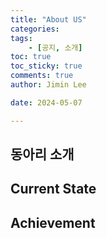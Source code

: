 ```yaml
---
title: "About US"
categories: 
tags: 
    - [공지, 소개]
toc: true
toc_sticky: true
comments: true
author: Jimin Lee

date: 2024-05-07

---
```

## 동아리 소개 

## Current State

## Achievement 
